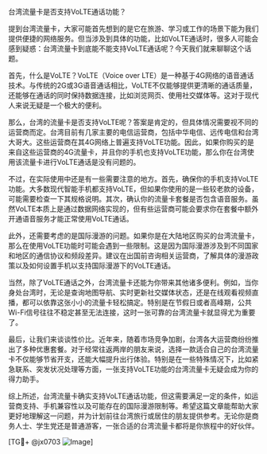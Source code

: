 台湾流量卡是否支持VoLTE通话功能？

提到台湾流量卡，大家可能首先想到的是它在旅游、学习或工作的场景下能为我们提供便捷的网络服务。但当涉及到具体的功能，比如VoLTE通话时，很多人可能会感到疑惑：台湾流量卡到底能不能支持VoLTE通话呢？今天我们就来聊聊这个话题。

首先，什么是VoLTE？VoLTE（Voice over LTE）是一种基于4G网络的语音通话技术。与传统的2G或3G语音通话相比，VoLTE不仅能够提供更清晰的通话质量，还能够在通话的同时保持数据连接，比如浏览网页、使用社交媒体等。这对于现代人来说无疑是一个极大的便利。

那么，台湾的流量卡是否支持VoLTE呢？答案是肯定的，但具体情况需要视不同的运营商而定。台湾目前有几家主要的电信运营商，包括中华电信、远传电信和台湾大哥大。这些运营商在其4G网络上普遍支持VoLTE功能。因此，如果你购买的是来自这些运营商的4G流量卡，并且你的手机也支持VoLTE功能，那么你在台湾使用该流量卡进行VoLTE通话是没有问题的。

不过，在实际使用中还是有一些需要注意的地方。首先，确保你的手机支持VoLTE功能。大多数现代智能手机都支持VoLTE，但如果你使用的是一些较老款的设备，可能需要检查一下其规格说明。其次，确认你的流量卡套餐是否包含语音服务。虽然VoLTE本质上是通过数据网络实现的，但有些运营商可能会要求你在套餐中额外开通语音服务才能正常使用VoLTE通话。

此外，还需要考虑的是国际漫游的问题。如果你是在大陆地区购买的台湾流量卡，那么在使用VoLTE功能时可能会遇到一些限制。这是因为国际漫游涉及到不同国家和地区的通信协议和频段差异。建议在出国前咨询相关运营商，了解具体的漫游政策以及如何设置手机以支持国际漫游下的VoLTE通话。

当然，除了VoLTE通话之外，台湾流量卡还能为你带来其他诸多便利。例如，当你身处台湾时，无论是查询地图导航、实时更新社交媒体状态，还是在线观看视频直播，都可以依靠这张小小的流量卡轻松搞定。特别是在节假日或者高峰期，公共Wi-Fi信号往往不稳定甚至无法连接，这时一张可靠的台湾流量卡就显得尤为重要了。

最后，让我们来谈谈性价比。近年来，随着市场竞争加剧，台湾各大运营商纷纷推出了多种优惠套餐。对于经常往返两岸的朋友来说，选择一款适合自己的台湾流量卡不仅能够节省开支，还能大幅提升出行体验。特别是在一些特殊情况下，比如紧急联系、突发状况处理等方面，一张支持VoLTE功能的台湾流量卡无疑会成为你的得力助手。

综上所述，台湾流量卡确实支持VoLTE通话功能，但这需要满足一定的条件，如运营商支持、手机兼容性以及可能存在的国际漫游限制等。希望这篇文章能帮助大家更好地理解这一问题，并为计划前往台湾旅行或居住的朋友提供参考。无论你是商务人士、学生党还是普通游客，一张合适的台湾流量卡都将是你旅程中的好伙伴。

[TG💪+ @jx0703 ![Image](https://github.com/user-attachments/assets/dbca1d08-cadb-493c-b0ec-ad6f7a83f270)]